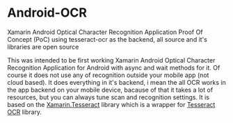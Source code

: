 # Android-OCR
Xamarin Android Optical Character Recognition Application Proof Of Concept (PoC) using tesseract-ocr as the backend, all source and it's libraries are open source

This was intended to be first working Xamarin Android Optical Character Recognition Application for Android with async and wait methods for it. Of course it does not use any of recognition outside your mobile app (not cloud based). It does everything in it's backend, i mean the all OCR works in the app backend on your mobile device, bacause of that it takes a lot of resources, but you can always tune scan and recognition settings.
It is based on the [Xamarin.Tesseract](https://raw.githubusercontent.com/halkar/Tesseract.Xamarin/) library which is a wrapper for [Tesseract OCR](https://github.com/tesseract-ocr/) library.
